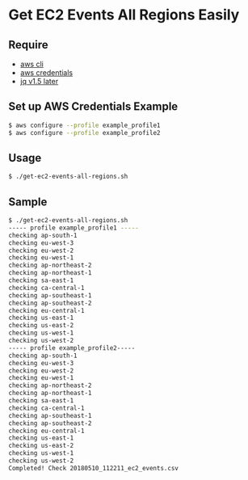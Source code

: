 # Get EC2 Events All Regions Easily

## Require
- [aws cli](https://aws.amazon.com/cli/)
- [aws credentials](https://docs.aws.amazon.com/cli/latest/userguide/cli-chap-getting-started.html)
- [jq v1.5 later](https://stedolan.github.io/jq/download/)

## Set up AWS Credentials Example

~~~bash
$ aws configure --profile example_profile1
$ aws configure --profile example_profile2
~~~

## Usage

~~~bash
$ ./get-ec2-events-all-regions.sh
~~~

## Sample

~~~bash
$ ./get-ec2-events-all-regions.sh
----- profile example_profile1 -----
checking ap-south-1
checking eu-west-3
checking eu-west-2
checking eu-west-1
checking ap-northeast-2
checking ap-northeast-1
checking sa-east-1
checking ca-central-1
checking ap-southeast-1
checking ap-southeast-2
checking eu-central-1
checking us-east-1
checking us-east-2
checking us-west-1
checking us-west-2
----- profile example_profile2-----
checking ap-south-1
checking eu-west-3
checking eu-west-2
checking eu-west-1
checking ap-northeast-2
checking ap-northeast-1
checking sa-east-1
checking ca-central-1
checking ap-southeast-1
checking ap-southeast-2
checking eu-central-1
checking us-east-1
checking us-east-2
checking us-west-1
checking us-west-2
Completed! Check 20180510_112211_ec2_events.csv
~~~
